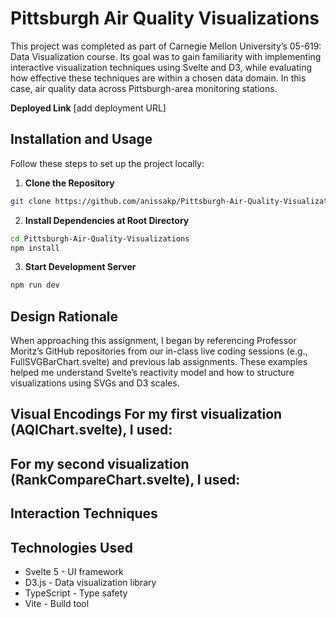 # Pittsburgh Air Quality Visualizations

This project was completed as part of Carnegie Mellon University’s 05-619: Data Visualization course. Its goal was to gain familiarity with implementing interactive visualization techniques using Svelte and D3, while evaluating how effective these techniques are within a chosen data domain. In this case, air quality data across Pittsburgh-area monitoring stations.

**Deployed Link**
[add deployment URL]

## Installation and Usage
Follow these steps to set up the project locally:

1. **Clone the Repository**
```bash
git clone https://github.com/anissakp/Pittsburgh-Air-Quality-Visualizations.git
```

2. **Install Dependencies at Root Directory**
```bash
cd Pittsburgh-Air-Quality-Visualizations
npm install
```

3. **Start Development Server**
```bash
npm run dev
```

## Design Rationale
When approaching this assignment, I began by referencing Professor Moritz’s GitHub repositories from our in-class live coding sessions (e.g., FullSVGBarChart.svelte) and previous lab assignments. These examples helped me understand Svelte’s reactivity model and how to structure visualizations using SVGs and D3 scales.

**Visual Encodings**
For my first visualization (AQIChart.svelte), I used:
- 

For my second visualization (RankCompareChart.svelte), I used:
- 

**Interaction Techniques**
- 



## Technologies Used
- Svelte 5 - UI framework
- D3.js - Data visualization library
- TypeScript - Type safety
- Vite - Build tool
